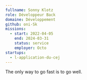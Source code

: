 ```yaml
---
fullname: Sonny Klotz
role: Développeur Back
domaine: Développement
github: oni-Sk
missions:
  - start: 2022-04-05
    end: 2024-03-31
    status: service
    employer: Octo
startups:
  - l-application-du-cej
---
```

The only way to go fast is to go well.
